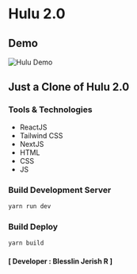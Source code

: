# Hulu 2.0

## Demo

![Hulu Demo](Demo1.png)

## Just a Clone of Hulu 2.0

### Tools & Technologies

- ReactJS
- Tailwind CSS
- NextJS
- HTML
- CSS
- JS

### Build Development Server

```sh
yarn run dev
```

### Build Deploy

```sh
yarn build
```

#### [ Developer : Blesslin Jerish R ]

